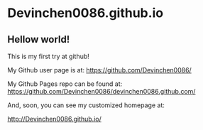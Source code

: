 Devinchen0086.github.io
=============================================================

## Hellow world!

This is my first try at github!

My Github user page is at: https://github.com/Devinchen0086/

My Github Pages repo can be found at:
https://github.com/Devinchen0086/devinchen0086.github.com/

And, soon, you can see my customized homepage at:

http://Devinchen0086.github.io/
